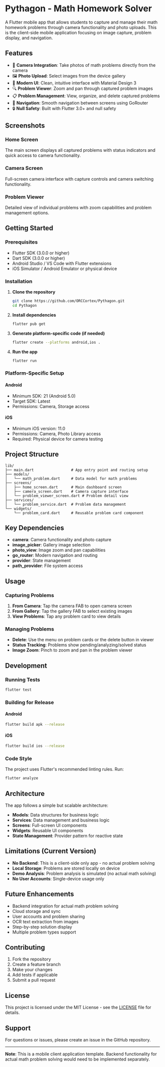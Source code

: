 # Pythagon - Math Homework Solver

A Flutter mobile app that allows students to capture and manage their math homework problems through camera functionality and photo uploads. This is the client-side mobile application focusing on image capture, problem display, and navigation.

## Features

- 📸 **Camera Integration**: Take photos of math problems directly from the camera
- 🖼️ **Photo Upload**: Select images from the device gallery
- 📱 **Modern UI**: Clean, intuitive interface with Material Design 3
- 🔍 **Problem Viewer**: Zoom and pan through captured problem images
- 📋 **Problem Management**: View, organize, and delete captured problems
- 🎯 **Navigation**: Smooth navigation between screens using GoRouter
- 🔒 **Null Safety**: Built with Flutter 3.0+ and null safety

## Screenshots

### Home Screen
The main screen displays all captured problems with status indicators and quick access to camera functionality.

### Camera Screen
Full-screen camera interface with capture controls and camera switching functionality.

### Problem Viewer
Detailed view of individual problems with zoom capabilities and problem management options.

## Getting Started

### Prerequisites

- Flutter SDK (3.0.0 or higher)
- Dart SDK (3.0.0 or higher)
- Android Studio / VS Code with Flutter extensions
- iOS Simulator / Android Emulator or physical device

### Installation

1. **Clone the repository**
   ```bash
   git clone https://github.com/ORCCortex/Pythagon.git
   cd Pythagon
   ```

2. **Install dependencies**
   ```bash
   flutter pub get
   ```

3. **Generate platform-specific code (if needed)**
   ```bash
   flutter create --platforms android,ios .
   ```

4. **Run the app**
   ```bash
   flutter run
   ```

### Platform-Specific Setup

#### Android
- Minimum SDK: 21 (Android 5.0)
- Target SDK: Latest
- Permissions: Camera, Storage access

#### iOS
- Minimum iOS version: 11.0
- Permissions: Camera, Photo Library access
- Required: Physical device for camera testing

## Project Structure

```
lib/
├── main.dart                 # App entry point and routing setup
├── models/
│   └── math_problem.dart     # Data model for math problems
├── screens/
│   ├── home_screen.dart      # Main dashboard screen
│   ├── camera_screen.dart    # Camera capture interface
│   └── problem_viewer_screen.dart # Problem detail view
├── services/
│   └── problem_service.dart  # Problem data management
└── widgets/
    └── problem_card.dart     # Reusable problem card component
```

## Key Dependencies

- **camera**: Camera functionality and photo capture
- **image_picker**: Gallery image selection
- **photo_view**: Image zoom and pan capabilities
- **go_router**: Modern navigation and routing
- **provider**: State management
- **path_provider**: File system access

## Usage

### Capturing Problems

1. **From Camera**: Tap the camera FAB to open camera screen
2. **From Gallery**: Tap the gallery FAB to select existing images
3. **View Problems**: Tap any problem card to view details

### Managing Problems

- **Delete**: Use the menu on problem cards or the delete button in viewer
- **Status Tracking**: Problems show pending/analyzing/solved status
- **Image Zoom**: Pinch to zoom and pan in the problem viewer

## Development

### Running Tests
```bash
flutter test
```

### Building for Release

#### Android
```bash
flutter build apk --release
```

#### iOS
```bash
flutter build ios --release
```

### Code Style
The project uses Flutter's recommended linting rules. Run:
```bash
flutter analyze
```

## Architecture

The app follows a simple but scalable architecture:

- **Models**: Data structures for business logic
- **Services**: Data management and business logic
- **Screens**: Full-screen UI components
- **Widgets**: Reusable UI components
- **State Management**: Provider pattern for reactive state

## Limitations (Current Version)

- **No Backend**: This is a client-side only app - no actual problem solving
- **Local Storage**: Problems are stored locally on device
- **Demo Analysis**: Problem analysis is simulated (no actual math solving)
- **No User Accounts**: Single-device usage only

## Future Enhancements

- Backend integration for actual math problem solving
- Cloud storage and sync
- User accounts and problem sharing
- OCR text extraction from images
- Step-by-step solution display
- Multiple problem types support

## Contributing

1. Fork the repository
2. Create a feature branch
3. Make your changes
4. Add tests if applicable
5. Submit a pull request

## License

This project is licensed under the MIT License - see the [LICENSE](LICENSE) file for details.

## Support

For questions or issues, please create an issue in the GitHub repository.

---

**Note**: This is a mobile client application template. Backend functionality for actual math problem solving would need to be implemented separately.
